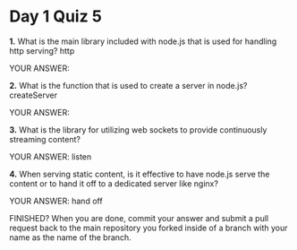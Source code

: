 # Day 1 Quiz 5

**1.** What is the main library included with node.js that is used for handling http serving?
http

YOUR ANSWER:

**2.** What is the function that is used to create a server in node.js?
createServer

YOUR ANSWER:

**3.** What is the library for utilizing web sockets to provide continuously streaming content?

YOUR ANSWER:
listen

**4.** When serving static content, is it effective to have node.js serve the content or to hand it off to a dedicated server like nginx?

YOUR ANSWER:
hand off

FINISHED? When you are done, commit your answer and submit a pull request back to the main repository you forked inside of a branch with your name as the name of the branch.
